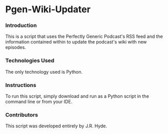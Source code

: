 # Pgen-Wiki-Updater

### Introduction
This is a script that uses the Perfectly Generic Podcast's RSS feed and the information contained within to update the podcast's wiki with new episodes.

### Technologies Used
The only technology used is Python.

### Instructions
To run this script, simply download and run as a Python script in the command line or from your IDE.

### Contributors
This script was developed entirely by J.R. Hyde.
